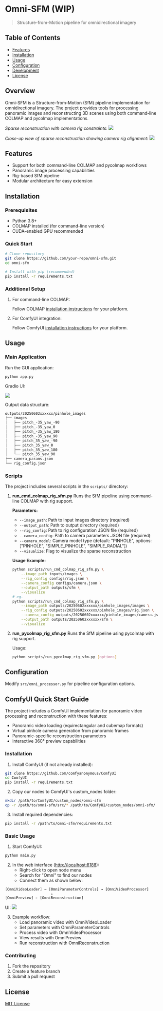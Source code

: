 # Omni-SFM (WIP)

> Structure-from-Motion pipeline for omnidirectional imagery

## Table of Contents

- [Features](#features)
- [Installation](#installation)
- [Usage](#usage)
- [Configuration](#configuration)
- [Development](#development)
- [License](#license)

## Overview

Omni-SFM is a Structure-from-Motion (SfM) pipeline implementation for omnidirectional imagery. The project provides tools for processing panoramic images and reconstructing 3D scenes using both command-line COLMAP and pycolmap implementations.

*Sparse reconstruction with camera rig constraints*:
![](assets/omni_rec.jpg)

*Close-up view of sparse reconstruction showing camera rig alignment*:
![](assets/omni_rec_local.jpg)

## Features

- Support for both command-line COLMAP and pycolmap workflows
- Panoramic image processing capabilities
- Rig-based SfM pipeline
- Modular architecture for easy extension

## Installation

### Prerequisites

- Python 3.8+
- COLMAP installed (for command-line version)
- CUDA-enabled GPU recommended

### Quick Start

```bash
# Clone repository
git clone https://github.com/your-repo/omni-sfm.git
cd omni-sfm

# Install with pip (recommended)
pip install -r requirements.txt
```

### Additional Setup

1. For command-line COLMAP:

   Follow COLMAP [installation instructions](https://colmap.github.io/install.html) for your platform.

2. For ComfyUI integration:

   Follow ComfyUI [installation instructions](https://github.com/comfyanonymous/ComfyUI) for your platform.

## Usage

### Main Application

Run the GUI application:

```bash
python app.py
```

Gradio UI:

![](assets/cover.jpg)

Output data structure:

``` bash
outputs/20250602xxxxxx/pinhole_images
├── images
│   ├── pitch_-35_yaw_-90
│   ├── pitch_-35_yaw_0
│   ├── pitch_-35_yaw_180
│   ├── pitch_-35_yaw_90
│   ├── pitch_35_yaw_-90
│   ├── pitch_35_yaw_0
│   ├── pitch_35_yaw_180
│   └── pitch_35_yaw_90
├── camera_params.json
└── rig_config.json
```

### Scripts

The project includes several scripts in the `scripts/` directory:

1. **run_cmd_colmap_rig_sfm.py**
   Runs the SfM pipeline using command-line COLMAP with rig support.

   **Parameters:**
   - `--image_path`: Path to input images directory (required)
   - `--output_path`: Path to output directory (required)
   - `--rig_config`: Path to rig configuration JSON file (required)
   - `--camera_config`: Path to camera parameters JSON file (required)
   - `--camera_model`: Camera model type (default: "PINHOLE", options: ["PINHOLE", "SIMPLE_PINHOLE", "SIMPLE_RADIAL"])
   - `--visualize`: Flag to visualize the sparse reconstruction

   **Usage Example:**

   ```bash
   python scripts/run_cmd_colmap_rig_sfm.py \
       --image_path inputs/images \
       --rig_config configs/rig.json \
       --camera_config configs/camera.json \
       --output_path outputs/sfm \
       --visualize
   # eg.
   python scripts/run_cmd_colmap_rig_sfm.py \
       --image_path outputs/20250602xxxxxx/pinhole_images/images \
       --rig_config outputs/20250602xxxxxx/pinhole_images/rig.json \
       --camera_config outputs/20250602xxxxxx/pinhole_images/camera.json \
       --output_path outputs/20250602xxxxxx/sfm \
       --visualize
   ```

2. **run_pycolmap_rig_sfm.py**
   Runs the SfM pipeline using pycolmap with rig support.

   Usage:

   ```bash
   python scripts/run_pycolmap_rig_sfm.py [options]
   ```

## Configuration

Modify `src/omni_processor.py` for pipeline configuration options.

## ComfyUI Quick Start Guide

The project includes a ComfyUI implementation for panoramic video processing and reconstruction with these features:

- Panoramic video loading (equirectangular and cubemap formats)
- Virtual pinhole camera generation from panoramic frames
- Panoramic-specific reconstruction parameters
- Interactive 360° preview capabilities

### Installation

1. Install ComfyUI (if not already installed):

```bash
git clone https://github.com/comfyanonymous/ComfyUI
cd ComfyUI
pip install -r requirements.txt
```

2. Copy our nodes to ComfyUI's custom_nodes folder:

```bash
mkdir /path/to/ComfyUI/custom_nodes/omni-sfm
cp -r /path/to/omni-sfm/src/* /path/to/ComfyUI/custom_nodes/omni-sfm/
```

3. Install required dependencies:

```bash
pip install -r /path/to/omni-sfm/requirements.txt
```

### Basic Usage

1. Start ComfyUI:

```bash
python main.py
```

2. In the web interface (<http://localhost:8188>):
   - Right-click to open node menu
   - Search for "Omni" to find our nodes
   - Connect them as shown below:

```
[OmniVideoLoader] → [OmniParameterControls] → [OmniVideoProcessor]
                     ↓
[OmniPreview] ← [OmniReconstruction]
```

UI:
![](assets/comfyui.jpg)

3. Example workflow:
   - Load panoramic video with OmniVideoLoader
   - Set parameters with OmniParameterControls
   - Process video with OmniVideoProcessor
   - View results with OmniPreview
   - Run reconstruction with OmniReconstruction

### Contributing

1. Fork the repository
2. Create a feature branch
3. Submit a pull request

## License

[MIT License](LICENSE)
